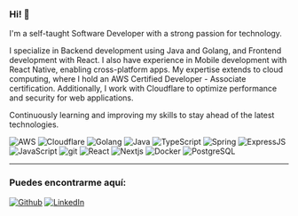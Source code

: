 <!---
  <img alt="AWS" src="https://img.shields.io/badge/-AWS-373F56?logo=aws&logoColor=white" />
-->

### Hi! 👋

<p>I'm a self-taught Software Developer with a strong passion for technology.</p> 
<p>I specialize in Backend development using Java and Golang, and Frontend development with React. I also have experience in Mobile development with React Native, enabling cross-platform apps. My expertise extends to cloud computing, where I hold an AWS Certified Developer - Associate certification. Additionally, I work with Cloudflare to optimize performance and security for web applications.</p> 
<p>Continuously learning and improving my skills to stay ahead of the latest technologies.</p>

<p>
  <img alt="AWS" src="https://img.shields.io/badge/AWS-%23FF9900.svg?style=plastic&logo=amazon-aws&logoColor=white" />
  <img alt="Cloudflare" src="https://img.shields.io/badge/Cloudflare-F38020?style=plastic&logo=Cloudflare&logoColor=white" />
  <img alt="Golang" src="https://img.shields.io/badge/go-%2300ADD8.svg?style=plastic&logo=go&logoColor=white" />
  <img alt="Java" src="https://img.shields.io/badge/-Java-%23ED8B00.svg?style=plastic&logo=java&logoColor=white" />
  <img alt="TypeScript" src="https://img.shields.io/badge/TypeScript-%23007ACC.svg?style=plastic&logo=typescript&logoColor=white" />
  <img alt="Spring" src="https://img.shields.io/badge/-Spring-%236DB33F.svg?style=plastic&logo=spring&logoColor=white" />
  <img alt="ExpressJS" src="https://img.shields.io/badge/ExpressJS-%23404d59.svg?style=plastic&logo=express&logoColor=%2361DAFB" />
  <img alt="JavaScript" src="https://img.shields.io/badge/JavaScript-%23323330.svg?style=plastic&logo=javascript&logoColor=%23F7DF1E" />
  <img alt="git" src="https://img.shields.io/badge/-Git-F05032?style=plastic&logo=git&logoColor=white" />
  <img alt="React" src="https://img.shields.io/badge/-React-%2320232a.svg?style=plastic&logo=react&logoColor=%2361DAFB" />
  <img alt="Nextjs" src="https://img.shields.io/badge/Next-black?style=plastic&logo=next.js&logoColor=white" />
  <img alt="Docker" src="https://img.shields.io/badge/-Docker-46a2f1?style=plastic&logo=docker&logoColor=white" />
  <img alt="PostgreSQL" src="https://img.shields.io/badge/PostgreSQL-%23316192.svg?style=plastic&logo=postgresql&logoColor=white)" />
</p>

<!-- 
### Proyectos desplegados

---

<img alt="logo" height="65px" src="https://raw.githubusercontent.com/tizor98/liebre-market/00273244bf161878119fb1cb08b083ba81063aff/public/img/logo-mercado-liebre.svg" />

<h3>Liebre Market</h3>

Ecommerce inspirado en Mercado Libre desarrollado como un proyecto full stack con registro y login de usuarios, subida de productos para la venta, compra de productos, busqueda avanzada de productos, etc. La app se desplegó en Azure usando un servidor de Azure de MySQL para manejar los datos.

Lo puedes probar por ti mism@ aquí (carga inicial puede ser un poco lenta): https://liebre-market.azurewebsites.net/

---

<img alt="logo" height="65px" src="https://github.com/tizor98/to-do/blob/main/public/logo.png?raw=true" />

<h3>ToDo App</h3>

App de notas desarrollada en React. Notas ingresadas se mantienen incluso después de que cierres el navegador.

Esta app la puedes probar aquí: https://todo.alberto.software/
-->

---

<h3>Puedes encontrarme aquí:</h3>
<p>
  <a href="https://github.com/tizor98" target="_blank"><img alt="Github" src="https://img.shields.io/badge/GitHub-%2312100E.svg?&style=for-the-badge&logo=Github&logoColor=white" /></a>
  <a href="https://www.linkedin.com/in/baob/" target="_blank"><img alt="LinkedIn" src="https://img.shields.io/badge/linkedin-%230077B5.svg?&style=for-the-badge&logo=linkedin&logoColor=white" /></a>
</p>
